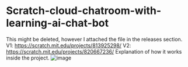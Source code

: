 # Scratch-cloud-chatroom-with-learning-ai-chat-bot


This might be deleted, however I attached the file in the releases section. V1: https://scratch.mit.edu/projects/813925298/ V2: https://scratch.mit.edu/projects/820667236/
Explanation of how it works inside the project.
![image](https://user-images.githubusercontent.com/62353445/224196726-b53a6bc4-b7de-4e18-b7cb-c95233492d24.png)
